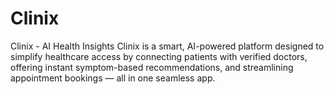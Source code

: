 # Clinix
Clinix - AI Health Insights
Clinix is a smart, AI-powered platform designed to simplify healthcare access by connecting patients with verified doctors, offering instant symptom-based recommendations, and streamlining appointment bookings — all in one seamless app.
